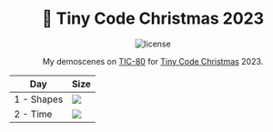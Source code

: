 <div align="center">

# 🎄 Tiny Code Christmas 2023

![license](https://img.shields.io/badge/license-MIT-green?logo=open-source-initiative&logoColor=white)

My demoscenes on [TIC-80](https://tic80.com/) for [Tiny Code Christmas](https://tcc.lovebyte.party/) 2023.

</div>

| Day        | Size                                                                                       |
|------------|--------------------------------------------------------------------------------------------|
| 1 - Shapes | ![](https://img.badgesize.io/florianvazelle/tiny-code-christmas-2023/main/day1_shapes.lua) |
| 2 - Time   | ![](https://img.badgesize.io/florianvazelle/tiny-code-christmas-2023/main/day2_time.lua) |
